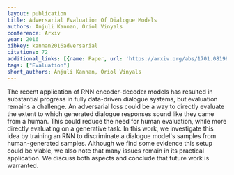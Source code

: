 ```yaml
---
layout: publication
title: Adversarial Evaluation Of Dialogue Models
authors: Anjuli Kannan, Oriol Vinyals
conference: Arxiv
year: 2016
bibkey: kannan2016adversarial
citations: 72
additional_links: [{name: Paper, url: 'https://arxiv.org/abs/1701.08198'}]
tags: ["Evaluation"]
short_authors: Anjuli Kannan, Oriol Vinyals
---
```

The recent application of RNN encoder-decoder models has resulted in
substantial progress in fully data-driven dialogue systems, but evaluation
remains a challenge. An adversarial loss could be a way to directly evaluate
the extent to which generated dialogue responses sound like they came from a
human. This could reduce the need for human evaluation, while more directly
evaluating on a generative task. In this work, we investigate this idea by
training an RNN to discriminate a dialogue model's samples from human-generated
samples. Although we find some evidence this setup could be viable, we also
note that many issues remain in its practical application. We discuss both
aspects and conclude that future work is warranted.
